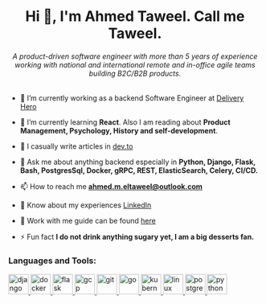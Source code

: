 <h1 align="center">Hi 👋, I'm Ahmed Taweel. Call me Taweel.</h1>
<h6 align="center">A product-driven software engineer with more than 5 years of experience working with national and international remote and in-office agile teams building B2C/B2B products.</h3>

- 🔭 I’m currently working as a backend Software Engineer at [Delivery Hero](https://github.com/deliveryhero/)

- 🌱 I’m currently learning **React**. Also I am reading about **Product Management, Psychology, History and self-development**.

- 📝 I casually write articles in [dev.to](https://dev.to/ahmedeltaweel)

- 💬 Ask me about anything backend especially in **Python, Django, Flask, Bash, PostgresSql, Docker, gRPC, REST, ElasticSearch, Celery, CI/CD.**

- 📫 How to reach me **ahmed.m.eltaweel@outlook.com**

- 📄 Know about my experiences [LinkedIn](https://www.linkedin.com/in/ahmedeltaweel/)

- 🤝 Work with me guide can be found [here](https://github.com/ahmedeltaweel/work-with-me-guide)

- ⚡ Fun fact **I do not drink anything sugary yet, I am a big desserts fan.**


<h3 align="left">Languages and Tools:</h3>
<p align="left"> <a href="https://www.djangoproject.com/" target="_blank"> <img src="https://devicons.github.io/devicon/devicon.git/icons/django/django-original.svg" alt="django" width="40" height="40"/> </a> <a href="https://www.docker.com/" target="_blank"> <img src="https://devicons.github.io/devicon/devicon.git/icons/docker/docker-original-wordmark.svg" alt="docker" width="40" height="40"/> </a> <a href="https://flask.palletsprojects.com/" target="_blank"> <img src="https://www.vectorlogo.zone/logos/pocoo_flask/pocoo_flask-icon.svg" alt="flask" width="40" height="40"/> </a> <a href="https://cloud.google.com" target="_blank"> <img src="https://www.vectorlogo.zone/logos/google_cloud/google_cloud-icon.svg" alt="gcp" width="40" height="40"/> </a> <a href="https://git-scm.com/" target="_blank"> <img src="https://www.vectorlogo.zone/logos/git-scm/git-scm-icon.svg" alt="git" width="40" height="40"/> </a> <a href="https://golang.org" target="_blank"> <img src="https://devicons.github.io/devicon/devicon.git/icons/go/go-original.svg" alt="go" width="40" height="40"/> </a> <a href="https://kubernetes.io" target="_blank"> <img src="https://www.vectorlogo.zone/logos/kubernetes/kubernetes-icon.svg" alt="kubernetes" width="40" height="40"/> </a> <a href="https://www.linux.org/" target="_blank"> <img src="https://devicons.github.io/devicon/devicon.git/icons/linux/linux-original.svg" alt="linux" width="40" height="40"/> </a> <a href="https://www.postgresql.org" target="_blank"> <img src="https://devicons.github.io/devicon/devicon.git/icons/postgresql/postgresql-original-wordmark.svg" alt="postgresql" width="40" height="40"/> </a> <a href="https://www.python.org" target="_blank"> <img src="https://devicons.github.io/devicon/devicon.git/icons/python/python-original.svg" alt="python" width="40" height="40"/> </a> </p>
